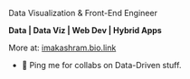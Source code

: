 Data Visualization & Front-End Engineer

**Data | Data Viz | Web Dev | Hybrid Apps**

More at: [imakashram.bio.link](https://imakashram.bio.link/)

- 💬 Ping me for collabs on Data-Driven stuff.





